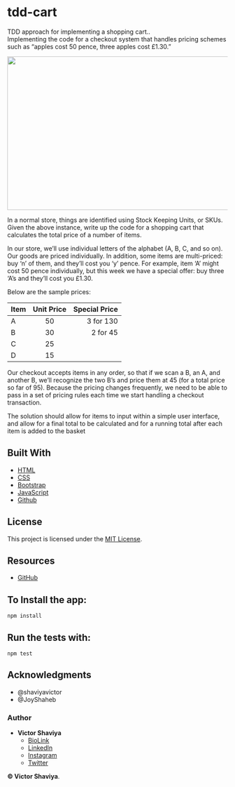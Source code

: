 # tdd-cart
TDD approach for implementing a shopping cart..     
Implementing the code for a checkout system that handles pricing schemes such as “apples cost 50 pence, three apples cost £1.30.”  

<img src="#" width="600" height="350" alt="">             

In a normal store, things are identified using Stock Keeping Units, or SKUs.      
Given the above instance, write up the code for a shopping cart that calculates the total price of a number of items.       

In our store, we’ll use individual letters of the alphabet (A, B, C, and so on). Our goods are priced individually. In addition, some items are multi-priced: buy ‘n’ of them, and they’ll cost you ‘y’ pence. For example, item ‘A’ might cost 50 pence individually, but this week we have a special offer: buy three ‘A’s and they’ll cost you £1.30.     

Below are the sample prices:

| Item          | Unit Price    | Special Price |
| ------------- |:-------------:| -----------:  |
| A             |  50           | 3 for 130     |
| B             |  30           | 2 for 45      |
| C             |  25           |               |
| D             |  15           |               |

Our checkout accepts items in any order, so that if we scan a B, an A, and another B, we’ll recognize the two B’s and price them at 45 (for a total price so far of 95). Because the pricing changes frequently, we need to be able to pass in a set of pricing rules each time we start handling a checkout transaction.

The solution should allow for items to input within a simple user interface, and allow for a final total to be calculated and for a running total after each item is added to the basket

## Built With

* [HTML](https://developer.mozilla.org/en-US/docs/Web/HTML)        
* [CSS](https://developer.mozilla.org/en-US/docs/Web/css)             
* [Bootstrap](https://getbootstrap.com/docs/5.2/getting-started/introduction/)         
* [JavaScript](https://developer.mozilla.org/en-US/docs/Web/JavaScript)              
* [Github](https://github.com/ShaviyaVictor/shaviya)

## License

This project is licensed under the [MIT License](https://github.com/ShaviyaVictor/tdd-cart/blob/main/LICENSE).           

## Resources
- [GitHub](https://github.com/JoyShaheb/shopping-cart-js/tree/main)          

## To Install the app:

    npm install

## Run the tests with:

    npm test

## Acknowledgments

* @shaviyavictor
* @JoyShaheb


### Author

* **Victor Shaviya**        
  - [BioLink](https://bio.link/shaviya)       
  - [LinkedIn](https://www.linkedin.com/in/ShaviyaVictor/)          
  - [Instagram](https://www.instagram.com/shaviyavictor/)        
  - [Twitter](https://twitter.com/ShaviyaVictor)        
  
  
**© Victor Shaviya**.